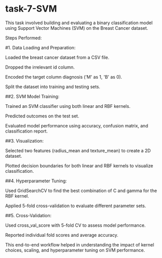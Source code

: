 # task-7-SVM
This task involved building and evaluating a binary classification model using Support Vector Machines (SVM) on the Breast Cancer dataset.

Steps Performed:

#1. Data Loading and Preparation:

Loaded the breast cancer dataset from a CSV file.

Dropped the irrelevant id column.

Encoded the target column diagnosis ('M' as 1, 'B' as 0).

Split the dataset into training and testing sets.

##2. SVM Model Training:

Trained an SVM classifier using both linear and RBF kernels.

Predicted outcomes on the test set.

Evaluated model performance using accuracy, confusion matrix, and classification report.

##3. Visualization:

Selected two features (radius_mean and texture_mean) to create a 2D dataset.

Plotted decision boundaries for both linear and RBF kernels to visualize classification.

##4. Hyperparameter Tuning:

Used GridSearchCV to find the best combination of C and gamma for the RBF kernel.

Applied 5-fold cross-validation to evaluate different parameter sets.

##5. Cross-Validation:

Used cross_val_score with 5-fold CV to assess model performance.

Reported individual fold scores and average accuracy.

This end-to-end workflow helped in understanding the impact of kernel choices, scaling, and hyperparameter tuning on SVM performance.
